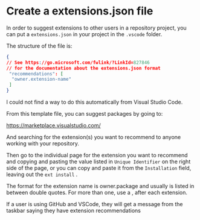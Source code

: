 # Create a extensions.json file

In order to suggest extensions to other users in a repository project,
you can put a `extensions.json` in your project in the `.vscode` folder.

The structure of the file is:

```json
{
// See https://go.microsoft.com/fwlink/?LinkId=827846
// for the documentation about the extensions.json format
 "recommendations": [
  "owner.extension-name"
 ]
}
```

I could not find a way to do this automatically from Visual Studio Code.

From this template file, you can suggest packages by going to:

<https://marketplace.visualstudio.com/>

And searching for the extension(s) you want to recommend to anyone working with your repository.

Then go to the individual page for the extension you want to recommend and copying and pasting the value listed in `Unique Identifier` on the right side of the page, or you can copy and paste it from the `Installation` field, leaving out the `ext install` .

The format for the extension name is owner.package and usually is listed in between double quotes.  For more than one, use a , after each extension.

If a user is using GitHub and VSCode, they will get a message from the taskbar saying they have extension recommendations

